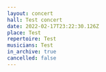 ```yaml
---
layout: concert
hall: Test concert
date: 2022-02-17T23:22:30.126Z
place: Test
repertoire: Test
musicians: Test
in_archive: true
cancelled: false
---
```

